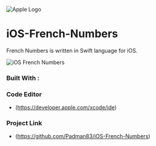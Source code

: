 ![Apple Logo](https://user-images.githubusercontent.com/45048950/73131198-bca1e580-4041-11ea-8f8d-ebfd844f0e64.png) 

# iOS-French-Numbers
French Numbers is written in Swift language for iOS.

![iOS French Numbers](https://user-images.githubusercontent.com/45048950/74254395-5d272380-4d2b-11ea-9154-9c97e7377a8f.gif)

### Built With :

### Code Editor

* (https://developer.apple.com/xcode/ide)

### Project Link

* (https://github.com/Padman83/iOS-French-Numbers)

